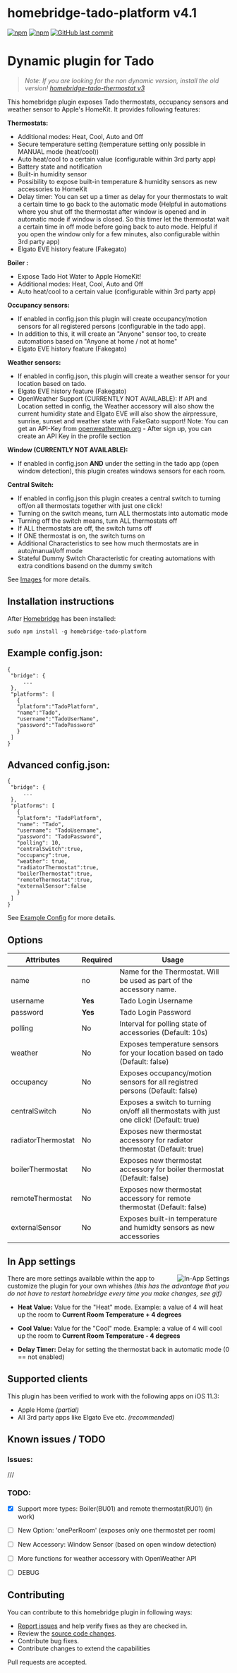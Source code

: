 # homebridge-tado-platform v4.1

[![npm](https://img.shields.io/npm/v/homebridge-tado-platform.svg?style=flat-square)](https://www.npmjs.com/package/homebridge-tado-platform)
[![npm](https://img.shields.io/npm/dt/homebridge-tado-platform.svg?style=flat-square)](https://www.npmjs.com/package/homebridge-tado-platform)
[![GitHub last commit](https://img.shields.io/github/last-commit/SeydX/homebridge-tado-platform.svg?style=flat-square)](https://github.com/SeydX/homebridge-tado-platform)

# Dynamic plugin for Tado
>_Note: If you are looking for the non dynamic version, install the old version! [homebridge-tado-thermostat v3](https://github.com/SeydX/homebridge-tado-thermostat)_ 

This homebridge plugin exposes Tado thermostats, occupancy sensors and weather sensor to Apple's HomeKit. It provides following features:

**Thermostats:**
- Additional modes: Heat, Cool, Auto and Off
- Secure temperature setting (temperature setting only possible in MANUAL mode (heat/cool))
- Auto heat/cool to a certain value (configurable within 3rd party app)
- Battery state and notification
- Built-in humidity sensor
- Possibility to expose built-in temperature & humidity sensors as new accessories to HomeKit
- Delay timer: You can set up a timer as delay for your thermostats to wait a certain time to go back to the automatic mode (Helpful in automations where you shut off the thermostat after window is opened and in automatic mode if window is closed. So this timer let the thermostat wait a certain time in off mode before going back to auto mode. Helpful if you open the window only for a few minutes, also configurable within 3rd party app)
- Elgato EVE history feature (Fakegato)

**Boiler :**
- Expose Tado Hot Water to Apple HomeKit!
- Additional modes: Heat, Cool, Auto and Off
- Auto heat/cool to a certain value (configurable within 3rd party app)

**Occupancy sensors:**
- If enabled in config.json this plugin will create occupancy/motion sensors for all registered persons (configurable in the tado app).
- In addition to this, it will create an "Anyone" sensor too, to create automations based on "Anyone at home / not at home"
- Elgato EVE history feature (Fakegato)

**Weather sensors:**
- If enabled in config.json, this plugin will create a weather sensor for your location based on tado.
- Elgato EVE history feature (Fakegato)
- OpenWeather Support (CURRENTLY NOT AVAILABLE): If API and Location setted in config, the Weather accessory will also show the current humidity state and Elgato EVE will also show the airpressure, sunrise, sunset and weather state with FakeGato support! Note: You can get an API-Key from [openweathermap.org](https://openweathermap.org) - After sign up, you can create an API Key in the profile section

**Window (CURRENTLY NOT AVAILABLE):**
- If enabled in config.json **AND** under the setting in the tado app (open window detection), this plugin creates windows sensors for each room.

**Central Switch:**
- If enabled in config.json this plugin creates a central switch to turning off/on all thermostats together with just one click!
- Turning on the switch means, turn ALL thermostats into automatic mode
- Turning off the switch means, turn ALL thermostats off
- If ALL thermostats are off, the switch turns off
- If ONE thermostat is on, the switch turns on
- Additional Characteristics to see how much thermostats are in auto/manual/off mode
- Stateful Dummy Switch Characteristic for creating automations with extra conditions basend on the dummy switch

See [Images](https://github.com/SeydX/homebridge-tado-platform/tree/master/images/) for more details.


## Installation instructions

After [Homebridge](https://github.com/nfarina/homebridge) has been installed:

 ```sudo npm install -g homebridge-tado-platform```
 
 
 ## Example config.json:

 ```
{
  "bridge": {
      ...
  },
  "platforms": [
    {
    "platform":"TadoPlatform",
    "name":"Tado",
    "username":"TadoUserName",
    "password":"TadoPassword"
    }
  ]
}
```

 ## Advanced config.json:

 ```
{
  "bridge": {
      ...
  },
  "platforms": [
    {
    "platform": "TadoPlatform",
    "name": "Tado",
    "username": "TadoUsername",
    "password": "TadoPassword",
    "polling": 10,
    "centralSwitch":true,
    "occupancy":true,
    "weather": true,
    "radiatorThermostat":true,
    "boilerThermostat":true,
    "remoteThermostat":true,
    "externalSensor":false
    }
  ]
}
```
See [Example Config](https://github.com/SeydX/homebridge-tado-platform/edit/master/example-config.json) for more details.


## Options

| Attributes | Required | Usage |
|------------|----------|-------|
| name | no | Name for the Thermostat. Will be used as part of the accessory name.  |
| username | **Yes** | Tado Login Username |
| password | **Yes** | Tado Login Password |
| polling | No | Interval for polling state of accessories (Default: 10s) |
| weather | No | Exposes temperature sensors for your location based on tado (Default: false) | |
| occupancy | No | Exposes occupancy/motion sensors for all registred persons (Default: false) | 
| centralSwitch | No | Exposes a switch to turning on/off all thermostats with just one click! (Default: true) |
| radiatorThermostat | No | Exposes new thermostat accessory for radiator thermostat (Default: true) | 
| boilerThermostat | No | Exposes new thermostat accessory for boiler thermostat (Default: false) | 
| remoteThermostat | No | Exposes new thermostat accessory for remote thermostat (Default: false) |
| externalSensor | No | Exposes built-in temperature and humidty sensors as new accessories | 


## In App settings

<img src="https://github.com/SeydX/homebridge-tado-platform/blob/master/images/tado_settings.gif" align="right" alt="In-App Settings">

There are more settings available within the app to customize the plugin for your own whishes _(this has the advantage that you do not have to restart homebridge every time you make changes, see gif)_

- **Heat Value:** Value for the "Heat" mode. Example: a value of 4 will heat up the room to **Current Room Temperature + 4 degrees**

- **Cool Value:** Value for the "Cool" mode. Example: a value of 4 will cool up the room to **Current Room Temperature - 4 degrees**

- **Delay Timer:** Delay for setting the thermostat back in automatic mode (0 == not enabled)


## Supported clients

This plugin has been verified to work with the following apps on iOS 11.3:

* Apple Home _(partial)_
* All 3rd party apps like Elgato Eve etc. _(recommended)_


## Known issues / TODO

### Issues:
///

### TODO:
- [x] Support more types: Boiler(BU01) and remote thermostat(RU01) (in work)
- [ ] New Option: 'onePerRoom' (exposes only one thermostet per room)
- [ ] New Accessory: Window Sensor (based on open window detection)
- [ ] More functions for weather accessory with OpenWeather API
- [ ] DEBUG


## Contributing

You can contribute to this homebridge plugin in following ways:

- [Report issues](https://github.com/SeydX/homebridge-tado-platform/issues) and help verify fixes as they are checked in.
- Review the [source code changes](https://github.com/SeydX/homebridge-tado-platform/pulls).
- Contribute bug fixes.
- Contribute changes to extend the capabilities

Pull requests are accepted.
